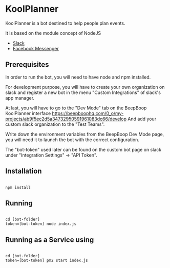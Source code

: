 # KoolPlanner

KoolPlanner is a bot destined to help people plan events.

It is based on the module concept of NodeJS

* [Slack](http://api.slack.com)
* [Facebook Messenger](http://developers.facebook.com)


## Prerequisites

In order to run the bot, you will need to have node and npm installed.

For development purpose, you will have to create your own
organization on slack and register a new bot in the menu "Custom Integrations"
of slack's app manager.

At last, you will have to go to the "Dev Mode" tab on the BeepBoop KoolPlanner interface
https://beepboophq.com/0_o/my-projects/ab9f5ec2d5a34732950591961083dc66/develop
And add your custom slack organization to the "Test Teams".

Write down the environment variables from the BeepBoop Dev Mode page,
you will need it to launch the bot with the correct configuration.

The "bot-token" used later can be found on the custom bot page on slack under
"Integration Settings" -> "API Token".

## Installation


```

npm install
```

## Running

```

cd [bot-folder]
token=[bot-token] node index.js
```

## Running as a Service using

```

cd [bot-folder]
token=[bot-token] pm2 start index.js
```